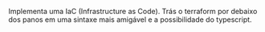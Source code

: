 
Implementa uma IaC (Infrastructure as Code). Trás o terraform por debaixo dos panos em uma sintaxe mais amigável e a possibilidade do typescript.
